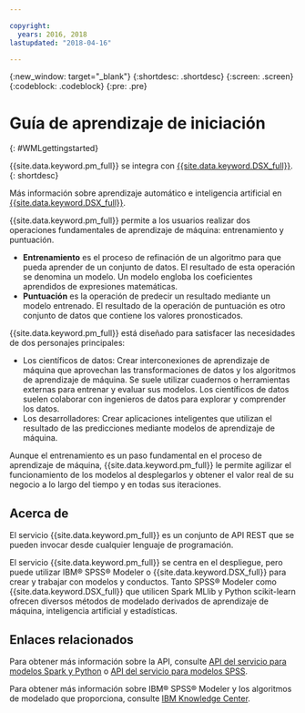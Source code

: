 ```yaml
---

copyright:
  years: 2016, 2018
lastupdated: "2018-04-16"

---
```


<!-- Common attributes used in the template are defined as follows: -->
{:new_window: target="_blank"}
{:shortdesc: .shortdesc}
{:screen: .screen}
{:codeblock: .codeblock}
{:pre: .pre}

# Guía de aprendizaje de iniciación
{: #WMLgettingstarted}

{{site.data.keyword.pm_full}} se integra con [{{site.data.keyword.DSX_full}}](https://datascience.ibm.com).
{: shortdesc}

Más información sobre aprendizaje automático e inteligencia artificial en [{{site.data.keyword.DSX_full}}](https://datascience.ibm.com/docs/content/analyze-data/wml-ai.html?context=analytics).

{{site.data.keyword.pm_full}} permite a los usuarios realizar dos operaciones fundamentales de aprendizaje de máquina: entrenamiento y puntuación.

- **Entrenamiento** es el proceso de refinación de un algoritmo para que pueda aprender de un conjunto de datos. El resultado de esta operación se denomina un modelo. Un modelo engloba los coeficientes aprendidos de expresiones matemáticas.
- **Puntuación** es la operación de predecir un resultado mediante un modelo entrenado. El resultado de la operación de puntuación es otro conjunto de datos que contiene los valores pronosticados.

{{site.data.keyword.pm_full}} está diseñado para satisfacer las necesidades de dos personajes principales:

- Los científicos de datos: Crear interconexiones de aprendizaje de máquina que aprovechan las transformaciones de datos y los algoritmos de aprendizaje de máquina. Se suele utilizar cuadernos o herramientas externas para entrenar y evaluar sus modelos. Los científicos de datos suelen colaborar con ingenieros de datos para explorar y comprender los datos.
- Los desarrolladores: Crear aplicaciones inteligentes que utilizan el resultado de las predicciones mediante modelos de aprendizaje de máquina.

Aunque el entrenamiento es un paso fundamental en el proceso de aprendizaje de máquina, {{site.data.keyword.pm_full}} le permite agilizar el funcionamiento de los modelos al desplegarlos y obtener el valor real de su negocio a lo largo del tiempo y en todas sus iteraciones.

## Acerca de

El servicio {{site.data.keyword.pm_full}} es un conjunto de API REST que se pueden invocar desde cualquier lenguaje de programación.

El servicio {{site.data.keyword.pm_full}} se centra en el despliegue, pero puede utilizar IBM® SPSS® Modeler o {{site.data.keyword.DSX_full}} para crear y trabajar con modelos y conductos. Tanto SPSS® Modeler como {{site.data.keyword.DSX_full}} que utilicen Spark MLlib y Python scikit-learn ofrecen diversos métodos de modelado derivados de aprendizaje de máquina, inteligencia artificial y estadísticas.

## Enlaces relacionados

Para obtener más información sobre la API, consulte [API del servicio para modelos Spark y Python](https://datascience.ibm.com/docs/content/analyze-data/pm_service_api_spark.html) o [API del servicio para modelos
SPSS](pm_service_api_spss.html).

Para obtener más información sobre IBM® SPSS® Modeler y los algoritmos de modelado que proporciona,
consulte [IBM Knowledge Center](https://www.ibm.com/support/knowledgecenter/SS3RA7).

